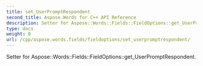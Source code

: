 ```yaml
---
title: set_UserPromptRespondent
second_title: Aspose.Words for C++ API Reference
description: Setter for Aspose::Words::Fields::FieldOptions::get_UserPromptRespondent. 
type: docs
weight: 0
url: /cpp/aspose.words.fields/fieldoptions/set_userpromptrespondent/
---
```


Setter for Aspose::Words::Fields::FieldOptions::get_UserPromptRespondent. 

